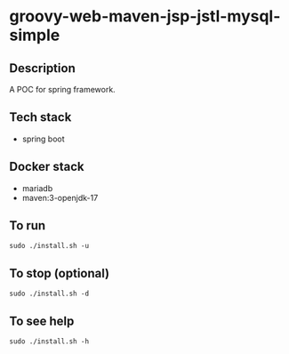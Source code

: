 # groovy-web-maven-jsp-jstl-mysql-simple

## Description
A POC for spring framework.

## Tech stack
- spring boot

## Docker stack
- mariadb
- maven:3-openjdk-17

## To run
`sudo ./install.sh -u`

## To stop (optional)
`sudo ./install.sh -d`

## To see help
`sudo ./install.sh -h`

